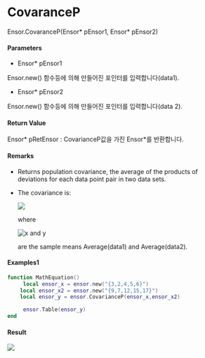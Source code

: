 # CovaranceP

Ensor.CovaranceP\(Ensor\* pEnsor1, Ensor\* pEnsor2\)

#### Parameters

* Ensor\* pEnsor1

Ensor.new\(\) 함수등에 의해 만들어진 포인터를 입력합니다\(data1\).

* Ensor\* pEnsor2

Ensor.new\(\) 함수등에 의해 만들어진 포인터를 입력합니다\(data 2\).

#### Return Value

Ensor\* pRetEnsor : CovarianceP값을 가진 Ensor\*를 반환합니다.

#### Remarks

* Returns population covariance, the average of the products of deviations for each data point pair in two data sets.

* The covariance is:

  ![](/StatisticsAPI/CovarancePFunc.png)

  where

  ![](https://support.content.office.net/en-us/media/e50bfa35-f7a7-44ee-91eb-d25d79f90f42.png "x and y")

  are the sample means Average\(data1\) and Average\(data2\).

#### Examples1

```lua
function MathEquation()
     local ensor_x = ensor.new("{3,2,4,5,6}")
    local ensor_x2 = ensor.new("{9,7,12,15,17}")
    local ensor_y = ensor.CovarianceP(ensor_x,ensor_x2)

     ensor.Table(ensor_y)
end
```

#### Result

![](/StatisticsAPI/CovariancePResultTable.png)

